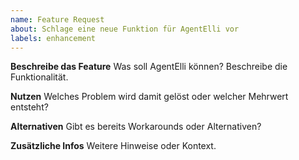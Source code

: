 ```yaml
---
name: Feature Request
about: Schlage eine neue Funktion für AgentElli vor
labels: enhancement
---
```


**Beschreibe das Feature**
Was soll AgentElli können? Beschreibe die Funktionalität.

**Nutzen**
Welches Problem wird damit gelöst oder welcher Mehrwert entsteht?

**Alternativen**
Gibt es bereits Workarounds oder Alternativen?

**Zusätzliche Infos**
Weitere Hinweise oder Kontext.
